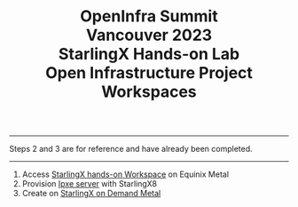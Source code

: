 # <p style="text-align: center;">OpenInfra Summit<br/>Vancouver  2023<br/>StarlingX Hands-on Lab<br/>Open Infrastructure Project Workspaces<br/><br/></p>

---

Steps 2 and 3 are for reference and have already been completed.

---
1) Access [StarlingX hands-on Workspace](metal/EquinixAccountSSHPUBs.md) on Equinix Metal<br/>
2) Provision [Ipxe server](metal/IPXEServer.md) with StarlingX8<br/>
3) Create on [StarlingX on Demand Metal](EquinixStarlingX.md)<br/>
